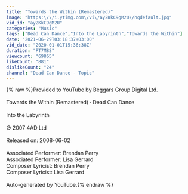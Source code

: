 ```yaml
---
title: "Towards the Within (Remastered)"
image: "https:\/\/i.ytimg.com\/vi\/ay2KkC9gM2U\/hqdefault.jpg"
vid_id: "ay2KkC9gM2U"
categories: "Music"
tags: ["Dead Can Dance","Into the Labyrinth","Towards the Within"]
date: "2021-06-29T03:18:37+03:00"
vid_date: "2020-01-01T15:36:38Z"
duration: "PT7M8S"
viewcount: "69865"
likeCount: "881"
dislikeCount: "24"
channel: "Dead Can Dance - Topic"
---
```

{% raw %}Provided to YouTube by Beggars Group Digital Ltd.<br /><br />Towards the Within (Remastered) · Dead Can Dance<br /><br />Into the Labyrinth<br /><br />℗ 2007 4AD Ltd<br /><br />Released on: 2008-06-02<br /><br />Associated  Performer: Brendan Perry<br />Associated  Performer: Lisa Gerrard<br />Composer  Lyricist: Brendan Perry<br />Composer  Lyricist: Lisa Gerrard<br /><br />Auto-generated by YouTube.{% endraw %}
